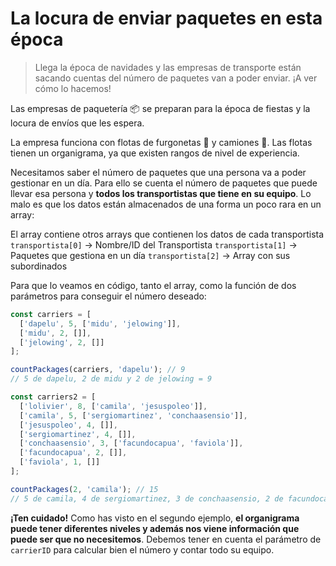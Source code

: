 # La locura de enviar paquetes en esta época

> Llega la época de navidades y las empresas de transporte están sacando cuentas del número de paquetes van a poder enviar. ¡A ver cómo lo hacemos!

Las empresas de paquetería 📦 se preparan para la época de fiestas y la locura de envíos que les espera.

La empresa funciona con flotas de furgonetas 🚛 y camiones 🚚. Las flotas tienen un organigrama, ya que existen rangos de nivel de experiencia.

Necesitamos saber el número de paquetes que una persona va a poder gestionar en un día. Para ello se cuenta el número de paquetes que puede llevar esa persona y **todos los transportistas que tiene en su equipo**. Lo malo es que los datos están almacenados de una forma un poco rara en un array:

El array contiene otros arrays que contienen los datos de cada transportista
`transportista[0]` -> Nombre/ID del Transportista
`transportista[1]` -> Paquetes que gestiona en un día
`transportista[2]` -> Array con sus subordinados

Para que lo veamos en código, tanto el array, como la función de dos parámetros para conseguir el número deseado:

```javascript
const carriers = [
  ['dapelu', 5, ['midu', 'jelowing']],
  ['midu', 2, []],
  ['jelowing', 2, []]
];

countPackages(carriers, 'dapelu'); // 9
// 5 de dapelu, 2 de midu y 2 de jelowing = 9

const carriers2 = [
  ['lolivier', 8, ['camila', 'jesuspoleo']],
  ['camila', 5, ['sergiomartinez', 'conchaasensio']],
  ['jesuspoleo', 4, []],
  ['sergiomartinez', 4, []],
  ['conchaasensio', 3, ['facundocapua', 'faviola']],
  ['facundocapua', 2, []],
  ['faviola', 1, []]
];

countPackages(2, 'camila'); // 15
// 5 de camila, 4 de sergiomartinez, 3 de conchaasensio, 2 de facundocapua y 1 de faviola = 15
```

**¡Ten cuidado!** Como has visto en el segundo ejemplo, **el organigrama puede tener diferentes niveles y además nos viene información que puede ser que no necesitemos**. Debemos tener en cuenta el parámetro de `carrierID` para calcular bien el número y contar todo su equipo.
